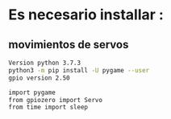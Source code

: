 # Es necesario installar :
## movimientos de servos

```bash
Version python 3.7.3
python3 -m pip install -U pygame --user
gpio version 2.50
```

```bash 
import pygame
from gpiozero import Servo
from time import sleep
```